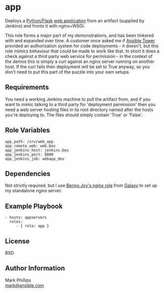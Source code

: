 app
===

Deploys a [Python/Flask](http://flask.pocoo.org) [web application](https://github.com/phips/flask_app/tree/tiad) from an artifact (supplied by Jenkins) and fronts it with nginx+WSGI.

This role forms a major part of my demonstrations, and has been tinkered with and expanded over time. A customer once asked me if [Ansible Tower](ansible.com/tower) provided an authorisation system for code deployments - it doesn't, but this role mimics behaviour that could be made to work like that. In short it does a check against a third party web service for permission - in the context of the demos this is simply a curl against an nginx server running on another host. If the curl fails then deployment will be set to True anyway, so you don't need to put this part of the puzzle into your own setups.

Requirements
------------

You need a working Jenkins machine to pull the artifact from, and if you want to mimic talking to a third party for 'deployment permission' then you need a web server hosting files in its root directory named after the hosts you're deploying to. The files should simply contain 'True' or 'False'.

Role Variables
--------------

    app_path: /srv/web_app
    app_remote_web: web.box
    app_jenkins_host: jenkins.box
    app_jenkins_port: 8080
    app_jenkins_job: webapp_dev


Dependencies
------------

Not strictly required, but I use [Benno Joy's nginx role](https://galaxy.ansible.com/bennojoy/nginx/) from [Galaxy](galaxy.ansible.com) to set up my standalone nginx server.

Example Playbook
----------------

    - hosts: appservers
      roles:
         - { role: app }

License
-------

BSD

Author Information
------------------

Mark Phillips  
<mark@ansible.com>

